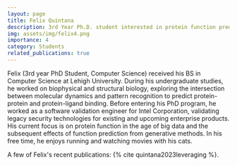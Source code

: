 ```yaml
---
layout: page
title: Felix Quintana
description: 3rd Year Ph.D. student interested in protein function prediction and model assessment.
img: assets/img/felix4.png
importance: 4
category: Students
related_publications: true
---
```


Felix (3rd year PhD Student, Computer Science) received his BS in Computer Science at Lehigh University. During his undergraduate studies, he worked on biophysical and structural biology, exploring the intersection between molecular dynamics and pattern recognition to predict protein-protein and protein-ligand binding. Before entering his PhD program, he worked as a software validation engineer for Intel Corporation, validating legacy security technologies for existing and upcoming enterprise products. His current focus is on protein function in the age of big data and the subsequent effects of function prediction from generative methods. In his free time, he enjoys running and watching movies with his cats.

A few of Felix's recent publications: {% cite quintana2023leveraging %}.

